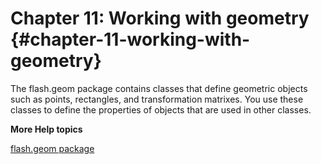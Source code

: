 # Chapter 11: Working with geometry {#chapter-11-working-with-geometry}

The flash.geom package contains classes that define geometric objects such as points, rectangles, and transformation matrixes. You use these classes to define the properties of objects that are used in other classes.

**More Help topics**

[flash.geom package](http://help.adobe.com/en_US/FlashPlatform/reference/Haxe/3/flash/geom/package-detail.html)